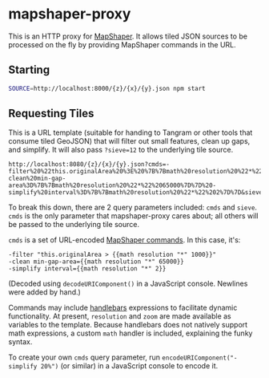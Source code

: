 # mapshaper-proxy

This is an HTTP proxy for [MapShaper](https://github.com/mbloch/mapshaper).
It allows tiled JSON sources to be processed on the fly by providing
MapShaper commands in the URL.

## Starting

```bash
SOURCE=http://localhost:8000/{z}/{x}/{y}.json npm start
```

## Requesting Tiles

This is a URL template (suitable for handing to Tangram or other tools that
consume tiled GeoJSON) that will filter out small features, clean up gaps,
and simplify. It will also pass `?sieve=12` to the underlying tile source.

```
http://localhost:8080/{z}/{x}/{y}.json?cmds=-filter%20%22this.originalArea%20%3E%20%7B%7Bmath%20resolution%20%22*%22%201000%7D%7D%22%20-clean%20min-gap-area%3D%7B%7Bmath%20resolution%20%22*%22%2065000%7D%7D%20-simplify%20interval%3D%7B%7Bmath%20resolution%20%22*%22%202%7D%7D&sieve=12
```

To break this down, there are 2 query parameters included: `cmds` and
`sieve`. `cmds` is the only parameter that mapshaper-proxy cares about; all
others will be passed to the underlying tile source.

`cmds` is a set of URL-encoded [MapShaper
commands](https://github.com/mbloch/mapshaper/wiki/Command-Reference). In
this case, it's:

```
-filter "this.originalArea > {{math resolution "*" 1000}}"
-clean min-gap-area={{math resolution "*" 65000}}
-simplify interval={{math resolution "*" 2}}
```

(Decoded using `decodeURIComponent()` in a JavaScript console. Newlines were
added by hand.)

Commands may include [handlebars](https://handlebarsjs.com/) expressions to
facilitate dynamic functionality. At present, `resolution` and `zoom` are
made available as variables to the template. Because handlebars does not
natively support math expressions, a custom `math` handler is included,
explaining the funky syntax.

To create your own `cmds` query parameter, run
`encodeURIComponent("-simplify 20%")` (or similar) in a JavaScript console
to encode it.